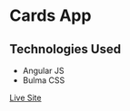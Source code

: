 # Cards App

## Technologies Used
- Angular JS
- Bulma CSS

[Live Site](https://cards-five-beryl.vercel.app/)
  